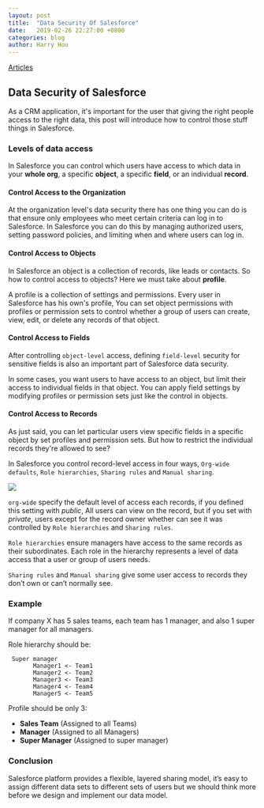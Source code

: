 ```yaml
---
layout: post
title:  "Data Security Of Salesforce"
date:   2019-02-26 22:27:00 +0800
categories: blog
author: Harry Hou
---
```


[Articles](https://trailhead.salesforce.com/content/learn/modules/data_security)

## Data Security of Salesforce

As a CRM application, it's important for the user that giving the right people access to the right data, this post will introduce how to control those stuff things in Salesforce.

### Levels of data access

In Salesforce you can control which users have access to which data in your **whole org**, a specific **object**, a specific **field**, or an individual **record**.

#### Control Access to the Organization

At the organization level's data security there has one thing you can do is that ensure only employees who meet certain criteria can log in to Salesforce. In Salesforce you can do this by managing authorized users, setting password policies, and limiting when and where users can log in.

#### Control Access to Objects

In Salesforce an object is a collection of records, like leads or contacts. So how to control access to objects? Here we must take about **profile**.

A profile is a collection of settings and permissions. Every user in Salesforce has his own's profile, You can set object permissions with profiles or permission sets to control whether a group of users can create, view, edit, or delete any records of that object.

#### Control Access to Fields

After controlling `object-level` access, defining `field-level` security for sensitive fields is also an important part of Salesforce data security.

In some cases, you want users to have access to an object, but limit their access to individual fields in that object. You can apply field settings by modifying profiles or permission sets just like the control in objects.

#### Control Access to Records

As just said, you can let particular users view specific fields in a specific object by set profiles and permission sets. But how to restrict the individual records they're allowed to see?

In Salesforce you control record-level access in four ways, `Org-wide defaults`, `Role hierarchies`, `Sharing rules` and `Manual sharing`.

![](/integration-blog/assets/2019-02-26-data-security-of-salesforce/data_security_records.jpeg)

`org-wide` specify the default level of access each records, if you defined this setting with *public*, All users can view on the record, but if you set with *private*, users except for the record owner whether can see it was controlled by `Role hierarchies` and `Sharing rules`.

`Role hierarchies` ensure managers have access to the same records as their subordinates. Each role in the hierarchy represents a level of data access that a user or group of users needs.

`Sharing rules` and `Manual sharing` give some user access to records they don’t own or can’t normally see.

### Example

If company X has 5 sales teams, each team has 1 manager, and also 1 super manager for all managers.

Role hierarchy should be: 

```
 Super manager 
       Manager1 <- Team1
       Manager2 <- Team2
       Manager3 <- Team3
       Manager4 <- Team4
       Manager5 <- Team5
```

Profile should be only 3:

  - **Sales Team** (Assigned to all Teams)
  - **Manager** (Assigned to all Managers)
  - **Super Manager** (Assigned to super manager) 

  
### Conclusion

Salesforce platform provides a flexible, layered sharing model, it’s easy to assign different data sets to different sets of users but we should think more before we design and implement our data model.
